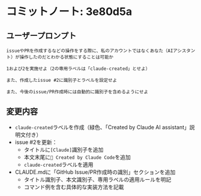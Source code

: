 # コミットノート: 3e80d5a

## ユーザープロンプト

```
issueやPRを作成するなどの操作をする際に、私のアカウントではなくあなた（AIアシスタント）が操作したのだとわかる状態にすることは可能か
```

```
1および2を実施せよ（2の専用ラベルは「claude-created」とせよ）

また、作成したissue #2に識別子とラベルを設定せよ

また、今後のissue/PR作成時には自動的に識別子を含めるようにせよ
```

## 変更内容

- `claude-created`ラベルを作成（緑色、「Created by Claude AI assistant」説明文付き）
- issue #2を更新：
  - タイトルに`[Claude]`識別子を追加
  - 本文末尾に`🤖 Created by Claude Code`を追加
  - `claude-created`ラベルを適用
- CLAUDE.mdに「GitHub Issue/PR作成時の識別」セクションを追加
  - タイトル識別子、本文識別子、専用ラベルの適用ルールを明記
  - コマンド例を含む具体的な実装方法を記載
